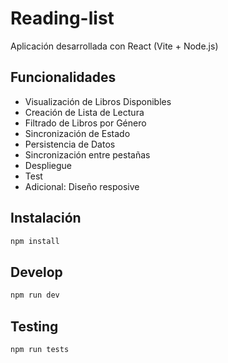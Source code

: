 # Reading-list

Aplicación desarrollada con React (Vite + Node.js) 


## Funcionalidades
- Visualización de Libros Disponibles
- Creación de Lista de Lectura
- Filtrado de Libros por Género
- Sincronización de Estado
- Persistencia de Datos
- Sincronización entre pestañas
- Despliegue
- Test
- Adicional: Diseño resposive

## Instalación
```sh
npm install
```
## Develop
```sh
npm run dev
```
## Testing
```sh
npm run tests